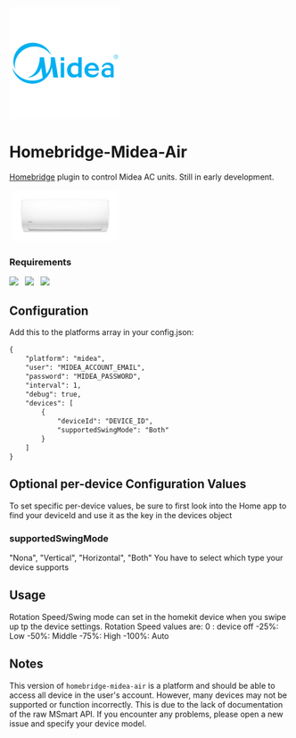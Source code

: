 <img src="branding/midea.png" width="200px">

# Homebridge-Midea-Air

[Homebridge](https://github.com/nfarina/homebridge) plugin to control Midea AC units. Still in early development.

<img src="branding/product.jpeg" width="200px">

### Requirements

<img src="https://img.shields.io/badge/node-%3E%3D10.17-brightgreen"> &nbsp;
<img src="https://img.shields.io/badge/homebridge-%3E%3D0.4.4-brightgreen"> &nbsp;
<img src="https://img.shields.io/badge/iOS-%3E%3D11.0.0-brightgreen">

## Configuration

Add this to the platforms array in your config.json:

    {
        "platform": "midea",
        "user": "MIDEA_ACCOUNT_EMAIL",
        "password": "MIDEA_PASSWORD",
        "interval": 1,
    	"debug": true,
        "devices": [
        	{
        		"deviceId": "DEVICE_ID",
        		"supportedSwingMode": "Both"
        	}
        ]
    }

## Optional per-device Configuration Values

To set specific per-device values, be sure to first look into the Home app to find your deviceId and use it as the key in the devices object

### supportedSwingMode

"Nona", "Vertical", "Horizontal", "Both"
You have to select which type your device supports

## Usage

Rotation Speed/Swing mode can set in the homekit device when you swipe up tp the device settings.
Rotation Speed values are:
0 : device off
-25%: Low
-50%: Middle
-75%: High
-100%: Auto

## Notes

This version of `homebridge-midea-air` is a platform and should be able to access all device in the user's account. However, many devices may not be supported or function incorrectly. This is due to the lack of documentation of the raw MSmart API. If you encounter any problems, please open a new issue and specify your device model.
